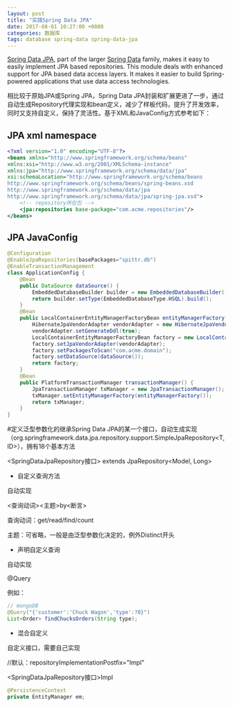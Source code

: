 ```yaml
---
layout: post
title: "实践Spring Data JPA"
date: 2017-08-01 10:27:00 +0800
categories: 数据库
tags: database spring-data spring-data-jpa
---
```


[Spring Data JPA](http://projects.spring.io/spring-data-jpa), part of the larger [Spring Data](http://projects.spring.io/spring-data) family, makes it easy to easily implement JPA based repositories. This module deals with enhanced support for JPA based data access layers. It makes it easier to build Spring-powered applications that use data access technologies.

相比较于原始JPA或Spring JPA，Spring Data JPA封装和扩展更进了一步，通过自动生成Repository代理实现和bean定义，减少了样板代码，提升了开发效率，同时又支持自定义，保持了灵活性。基于XML和JavaConfig方式参考如下：

## JPA xml namespace

```xml
<?xml version="1.0" encoding="UTF-8"?>
<beans xmlns="http://www.springframework.org/schema/beans"
xmlns:xsi="http://www.w3.org/2001/XMLSchema-instance"
xmlns:jpa="http://www.springframework.org/schema/data/jpa"
xsi:schemaLocation="http://www.springframework.org/schema/beans
http://www.springframework.org/schema/beans/spring-beans.xsd
http://www.springframework.org/schema/data/jpa
http://www.springframework.org/schema/data/jpa/spring-jpa.xsd">
	<!-- repository所在包 -->
  	<jpa:repositories base-package="com.acme.repositories"/>
</beans>
```



## JPA JavaConfig

```java
@Configuration
@EnableJpaRepositories(basePackages="spittr.db")
@EnableTransactionManagement
class ApplicationConfig {
    @Bean
    public DataSource dataSource() {
        EmbeddedDatabaseBuilder builder = new EmbeddedDatabaseBuilder();
        return builder.setType(EmbeddedDatabaseType.HSQL).build();
    }
    @Bean
    public LocalContainerEntityManagerFactoryBean entityManagerFactory() {
        HibernateJpaVendorAdapter vendorAdapter = new HibernateJpaVendorAdapter();
        vendorAdapter.setGenerateDdl(true);
        LocalContainerEntityManagerFactoryBean factory = new LocalContainerEntityManagerFactoryBean();
        factory.setJpaVendorAdapter(vendorAdapter);
        factory.setPackagesToScan("com.acme.domain");
        factory.setDataSource(dataSource());
        return factory;
    }
    @Bean
    public PlatformTransactionManager transactionManager() {
        JpaTransactionManager txManager = new JpaTransactionManager();
        txManager.setEntityManagerFactory(entityManagerFactory());
        return txManager;
    }
}
```



\#定义泛型参数化的继承Spring Data 
JPA的某一个接口，自动生成实现（org.springframework.data.jpa.repository.support.SimpleJpaRepository<T,
 ID>），拥有18个基本方法

<SpringDataJpaRepository接口> extends JpaRepository<Model, Long>

- 自定义查询方法

自动实现

<查询动词><主题>by<断言>

查询动词：get/read/find/count

主题：可省略，一般是由泛型参数化决定的，例外Distinct开头

- 声明自定义查询

自动实现

@Query

例如：

```java
// mongoDB
@Query("{'customer':'Chuck Wagon','type':?0}")
List<Order> findChucksOrders(String type);
```

- 混合自定义

自定义接口，需要自己实现

//默认：repositoryImplementationPostfix="Impl"

<SpringDataJpaRepository接口>Impl

```java
@PersistenceContext
private EntityManager em;
```

